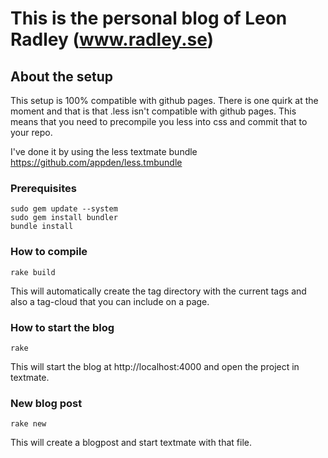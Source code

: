 # This is the personal blog of Leon Radley (www.radley.se)

## About the setup
This setup is 100% compatible with github pages. There is one quirk at the moment and that is that .less isn't compatible with github pages.
This means that you need to precompile you less into css and commit that to your repo.

I've done it by using the less textmate bundle https://github.com/appden/less.tmbundle

### Prerequisites

	sudo gem update --system
	sudo gem install bundler
	bundle install

### How to compile

	rake build

This will automatically create the tag directory with the current tags and also a tag-cloud that you can include on a page.

### How to start the blog

	rake

This will start the blog at http://localhost:4000 and open the project in textmate.


### New blog post

	rake new

This will create a blogpost and start textmate with that file.